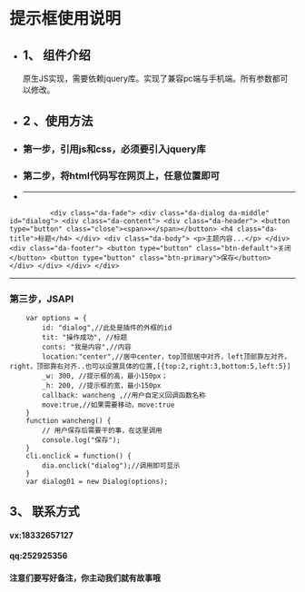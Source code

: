 # 提示框使用说明 #
+ ## 1、 组件介绍 ##
	原生JS实现，需要依赖jquery库。实现了兼容pc端与手机端。所有参数都可以修改。
+ ## 2 、使用方法
+ ### 第一步，引用js和css，必须要引入jquery库 ###
+ ### 第二步，将html代码写在网页上，任意位置即可 ###
+ ***
`			<div class="da-fade">
				<div class="da-dialog da-middle" id="dialog">
					<div class="da-content">
						<div class="da-header">
							<button type="button" class="close"><span>×</span></button>
							<h4 class="da-title">标题</h4>
						</div>
						<div class="da-body">
							<p>主题内容...</p>
						</div>
						<div class="da-footer">
							<button type="button" class="btn-default">关闭</button>
							<button type="button" class="btn-primary">保存</button>
						</div>
					</div>
				</div>
			</div>
`
		
***
### 第三步，JSAPI ###
		var options = {
			id: "dialog",//此处是插件的外框的id
			tit: "操作成功", //标题
			conts: "我是内容",//内容
			location:"center",//居中center，top顶部居中对齐，left顶部靠左对齐，right，顶部靠右对齐..也可以设置具体的位置,[{top:2,right:3,bottom:5,left:5}]
			_w: 300, //提示框的高，最小150px；
			_h: 200, //提示框的宽，最小150px
			callback: wancheng ,//用户自定义回调函数名称
			move:true,//如果需要移动，move:true
		}
		function wancheng() {
			// 用户保存后需要干的事，在这里调用
			console.log("保存");
		}
		cli.onclick = function() {
			dia.onclick("dialog");//调用即可显示
		}
		var dialog01 = new Dialog(options);
	
## 3、 联系方式 ##
#### vx:18332657127 
#### qq:252925356 
#### 注意们要写好备注，你主动我们就有故事哦 

